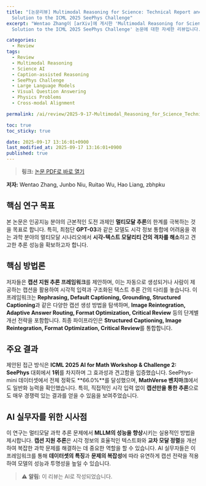 ```yaml
---
title: "[논문리뷰] Multimodal Reasoning for Science: Technical Report and 1st Place
  Solution to the ICML 2025 SeePhys Challenge"
excerpt: "Wentao Zhang이 [arXiv]에 게시한 'Multimodal Reasoning for Science: Technical Report and 1st Place
  Solution to the ICML 2025 SeePhys Challenge' 논문에 대한 자세한 리뷰입니다."

categories:
  - Review
tags:
  - Review
  - Multimodal Reasoning
  - Science AI
  - Caption-assisted Reasoning
  - SeePhys Challenge
  - Large Language Models
  - Visual Question Answering
  - Physics Problems
  - Cross-modal Alignment

permalink: /ai/review/2025-9-17-Multimodal_Reasoning_for_Science_Technical_Report_and_1st_Place_Solution_to_the_ICML_2025_SeePhys_Challenge/

toc: true
toc_sticky: true

date: 2025-09-17 13:16:01+0900
last_modified_at: 2025-09-17 13:16:01+0900
published: true
---
```

> **링크:** [논문 PDF로 바로 열기](https://arxiv.org/abs/2509.06079)

**저자:** Wentao Zhang, Junbo Niu, Ruitao Wu, Hao Liang, zbhpku



## 핵심 연구 목표
본 논문은 인공지능 분야의 근본적인 도전 과제인 **멀티모달 추론**의 한계를 극복하는 것을 목표로 합니다. 특히, 최첨단 **GPT-03**과 같은 모델도 시각 정보 통합에 어려움을 겪는 과학 분야의 멀티모달 시나리오에서 **시각-텍스트 모달리티 간의 격차를 해소**하고 견고한 추론 성능을 확보하고자 합니다.

## 핵심 방법론
저자들은 **캡션 지원 추론 프레임워크**를 제안하며, 이는 자동으로 생성되거나 사람이 제공하는 캡션을 활용하여 시각적 입력과 구조화된 텍스트 추론 간의 다리를 놓습니다. 이 프레임워크는 **Rephrasing, Default Captioning, Grounding, Structured Captioning**과 같은 다양한 캡션 생성 방법을 탐색하며, **Image Reintegration, Adaptive Answer Routing, Format Optimization, Critical Review** 등의 단계별 개선 전략을 포함합니다. 최종 파이프라인은 **Structured Captioning, Image Reintegration, Format Optimization, Critical Review**를 통합합니다.

## 주요 결과
제안된 접근 방식은 **ICML 2025 AI for Math Workshop & Challenge 2: SeePhys** 대회에서 **1위**를 차지하며 그 효과성과 견고함을 입증했습니다. SeePhys-mini 데이터셋에서 전체 정확도 **66.0%**를 달성했으며, **MathVerse 벤치마크**에서도 일반화 능력을 확인했습니다. 특히, 직접적인 시각 입력 없이 **캡션만을 통한 추론**으로도 매우 경쟁력 있는 결과를 얻을 수 있음을 보여주었습니다.

## AI 실무자를 위한 시사점
이 연구는 멀티모달 과학 추론 문제에서 **MLLM의 성능을 향상**시키는 실용적인 방법을 제시합니다. **캡션 지원 추론**은 시각 정보의 효율적인 텍스트화와 **교차 모달 정렬**을 개선하여 복잡한 과학 문제를 해결하는 데 중요한 역할을 할 수 있습니다. AI 실무자들은 이 프레임워크를 통해 **데이터셋의 특징**과 **문제의 복잡성**에 따라 유연하게 캡션 전략을 적용하여 모델의 성능과 투명성을 높일 수 있습니다.

> ⚠️ **알림:** 이 리뷰는 AI로 작성되었습니다.